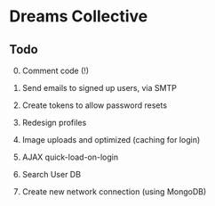 Dreams Collective
=================

## Todo 

0. Comment code (!)
1. Send emails to signed up users, via SMTP
2. Create tokens to allow password resets
3. Redesign profiles
4. Image uploads and optimized (caching for login)
5. AJAX quick-load-on-login

6. Search User DB
7. Create new network connection (using MongoDB)
